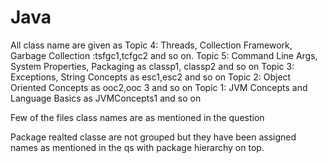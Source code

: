# Java
All class name are given as 
Topic 4: Threads, Collection Framework, Garbage Collection :tsfgc1,tcfgc2 and so on.
Topic 5: Command Line Args, System Properties, Packaging as classp1, classp2 and so on
Topic 3: Exceptions, String Concepts as  esc1,esc2 and so on
Topic 2: Object Oriented Concepts as ooc2,ooc 3 and so on
Topic 1: JVM Concepts and Language Basics as JVMConcepts1 and so on

Few of the files class names are as mentioned in the question

Package realted classe are not grouped but they have been assigned names as mentioned in the qs
with package hierarchy on top.

